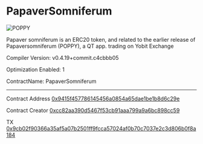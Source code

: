 # PapaverSomniferum


![POPPY](https://cdn.pbrd.co/images/H5TybsP.png)


Papaver somniferum is an ERC20 token, and related to the earlier release of Papaversomniferum (POPPY), a QT app. trading on Yobit Exchange

Compiler Version: v0.4.19+commit.c4cbbb05

Optimization Enabled: 1

ContractName: PapaverSomniferum

-----

Contract Address
[0x9415f457786145456a0854a65dae1be1b8d6c29e](https://etherscan.io/address/0x9415f457786145456a0854a65dae1be1b8d6c29e)

Contract Creator
[0xcc82aa390d5467f53cb91aaa799a9a6bc898cc59](https://etherscan.io/address/0xcc82aa390d5467f53cb91aaa799a9a6bc898cc59)

TX
[0x9cb02f90366a35af5a07b2501ff9fcca57024af0b70c7037e2c3d806b0f8a184](https://etherscan.io/tx/0x9cb02f90366a35af5a07b2501ff9fcca57024af0b70c7037e2c3d806b0f8a184)
